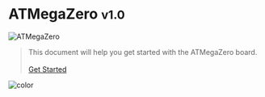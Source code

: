 <!-- _coverpage.md -->

# ATMegaZero <small>v1.0</small>

![ATMegaZero](/_media/atmegazero_yellow_background.jpg ':size=50%')

> This document will help you get started with the ATMegaZero board.
<br><br>
[Get Started](#introduction-to-the-atmegazero)
<!-- background color -->

![color](#f5e300)